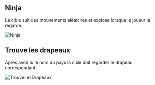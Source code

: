 ## Ninja

La cible suit des mouvements aléatoires et explose lorsque le joueur la regarde.

![Ninja](https://raw.githubusercontent.com/schwabdidier/GazePlay/master/old-website/images/ninja-1.jpg)

## Trouve les drapeaux

Après avoir lu le nom du pays la cible doit regarder le drapeau correspondant.
 
![TrouveLesDrapeaux](https://raw.githubusercontent.com/schwabdidier/GazePlay/gazeplay-data/src/main/resources/data/Thumbnails/flags.png)
